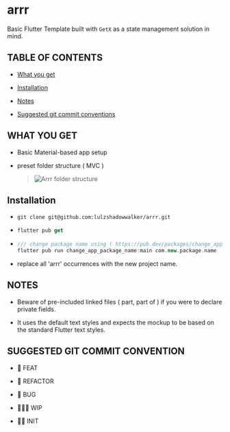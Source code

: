 # arrr

Basic Flutter Template built with `GetX` as a state management solution in mind.

## TABLE OF CONTENTS

- [What you get](#what-you-get)

- [Installation](#installation) 

- [Notes](#notes)

- [Suggested git commit conventions](#suggested-git-commit-conventions)

## WHAT YOU GET

- Basic Material-based app setup

- preset folder structure ( MVC )
  
  > ![Arrr folder structure](https://user-images.githubusercontent.com/92385434/173185882-0bb0a782-887c-4b1e-854e-fd34097b4fa8.png)


## Installation

- ```git
  git clone git@github.com:lulzshadowwalker/arrr.git
  ```

- ```dart
  flutter pub get
  ```

- ```dart
  /// change package name using ( https://pub.dev/packages/change_app_package_name )
  flutter pub run change_app_package_name:main com.new.package.name
  ```

- replace all 'arrr' occurrences with the new project name.

## NOTES

- Beware of pre-included linked files ( part, part of ) if you were to declare private fields.

- It uses the default text styles and expects the mockup to be based on the standard Flutter text styles.

## SUGGESTED GIT COMMIT CONVENTION

- 🚀 FEAT

- 🧼 REFACTOR

- 🐞 BUG

- 👨🏻‍🏭 WIP

- 👶🏻 INIT
